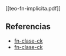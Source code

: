 [[teo-fn-implicita.pdf]]

## Referencias
- [fn-clase-ck](./fn-clase-ck.md)
- [fn-clase-ck](./fn-clase-ck.md)
